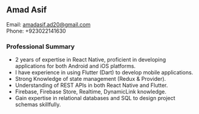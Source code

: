 ## **Amad Asif**

Email: amadasif.ad20@gmail.com  
Phone: +923022141630

### **Professional Summary**

- 2 years of expertise in React Native, proficient in developing applications for both Android and iOS platforms.
- I have experience in using Flutter (Dart) to develop mobile applications.
- Strong Knowledge of state management (Redux & Provider).
- Understanding of REST APIs in both React Native and Flutter.
- Firebase, Firebase Store, Realtime, DynamicLink knowledge.
- Gain expertise in relational databases and SQL to design project schemas skillfully.

